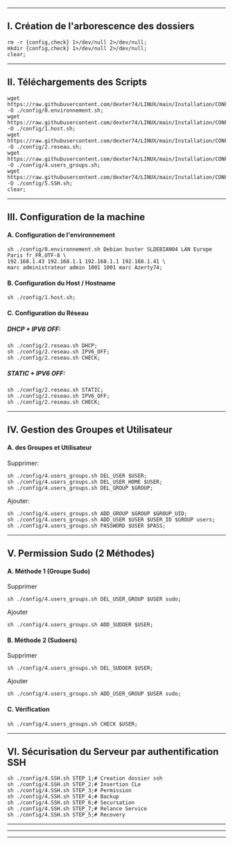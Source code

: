 -----------------------------------------------------------------------------------------------------

## I. Création de l'arborescence des dossiers
````console
rm -r {config,check} 1>/dev/null 2>/dev/null;
mkdir {config,check} 1>/dev/null 2>/dev/null;
clear;
````

-----------------------------------------------------------------------------------------------------

## II. Téléchargements des Scripts
````console
wget https://raw.githubusercontent.com/dexter74/LINUX/main/Installation/CONFIG/0.environnement.sh -O ./config/0.environnement.sh;
wget https://raw.githubusercontent.com/dexter74/LINUX/main/Installation/CONFIG/1.host.sh          -O ./config/1.host.sh;
wget https://raw.githubusercontent.com/dexter74/LINUX/main/Installation/CONFIG/2.reseau.sh        -O ./config/2.reseau.sh;
wget https://raw.githubusercontent.com/dexter74/LINUX/main/Installation/CONFIG/4.users_groups.sh  -O ./config/4.users_groups.sh;
wget https://raw.githubusercontent.com/dexter74/LINUX/main/Installation/CONFIG/SSH.sh             -O ./config/5.SSH.sh;
clear;
````

-----------------------------------------------------------------------------------------------------

## III. Configuration de la machine

#### A. Configuration de l'environnement
````console
sh ./config/0.environnement.sh Debian buster SLDEBIAN04 LAN Europe Paris fr_FR.UTF-8 \
192.168.1.43 192.168.1.1 192.168.1.1 192.168.1.41 \
marc administrateur admin 1001 1001 marc Azerty74;
````

#### B. Configuration du Host / Hostname
````console
sh ./config/1.host.sh;
````

#### C. Configuration du Réseau

##### DHCP + IPV6 OFF:
````console
sh ./config/2.reseau.sh DHCP;
sh ./config/2.reseau.sh IPV6_OFF;
sh ./config/2.reseau.sh CHECK;
````

##### STATIC + IPV6 OFF:
````console
sh ./config/2.reseau.sh STATIC;
sh ./config/2.reseau.sh IPV6_OFF;
sh ./config/2.reseau.sh CHECK;
````

-----------------------------------------------------------------------------------------------------

## IV. Gestion des Groupes et Utilisateur

#### A. des Groupes et Utilisateur

Supprimer:
````console
sh ./config/4.users_groups.sh DEL_USER $USER;
sh ./config/4.users_groups.sh DEL_USER_HOME $USER;
sh ./config/4.users_groups.sh DEL_GROUP $GROUP;
````

Ajouter:
````console
sh ./config/4.users_groups.sh ADD_GROUP $GROUP $GROUP_UID;
sh ./config/4.users_groups.sh ADD_USER $USER $USER_ID $GROUP users;
sh ./config/4.users_groups.sh PASSWORD $USER $PASS;
````


-----------------------------------------------------------------------------------------------------

## V. Permission Sudo (2 Méthodes)

#### A. Méthode 1 (Groupe Sudo)

Supprimer
````console
sh ./config/4.users_groups.sh DEL_USER_GROUP $USER sudo;
````

Ajouter
````console
sh ./config/4.users_groups.sh ADD_SUDOER $USER;
````


#### B. Méthode 2 (Sudoers)

Supprimer
````console
sh ./config/4.users_groups.sh DEL_SUDOER $USER;
````

Ajouter
````console
sh ./config/4.users_groups.sh ADD_USER_GROUP $USER sudo;
````


#### C. Vérification
````console
sh ./config/4.users_groups.sh CHECK $USER;
````

-----------------------------------------------------------------------------------------------------

## VI. Sécurisation du Serveur par authentification SSH
```
sh ./config/4.SSH.sh STEP_1;# Creation dossier ssh
sh ./config/4.SSH.sh STEP_2;# Insertion CLe
sh ./config/4.SSH.sh STEP_3;# Permission
sh ./config/4.SSH.sh STEP_4;# Backup
sh ./config/4.SSH.sh STEP_6;# Secursation
sh ./config/4.SSH.sh STEP_7;# Relance Service
sh ./config/4.SSH.sh STEP_5;# Recovery
```

-----------------------------------------------------------------------------------------------------

-----------------------------------------------------------------------------------------------------

-----------------------------------------------------------------------------------------------------

